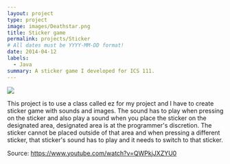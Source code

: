 ```yaml
---
layout: project
type: project
image: images/Deathstar.png
title: Sticker game
permalink: projects/Sticker
# All dates must be YYYY-MM-DD format!
date: 2014-04-12
labels:
  - Java
summary: A sticker game I developed for ICS 111.
---
```


<img class="ui image" src="{{ site.baseurl }}/images/Java.png">

This project is to use a class called ez for my project and I have to create sticker game with sounds and images. The sound has to play when pressing on the sticker and also play a sound when you place the sticker on the designated area, designated area is at the programmer's discretion. The sticker cannot be placed outside of that area and when pressing a different sticker, that sticker's sound has to play and it needs to switch to that sticker.

Source: https://www.youtube.com/watch?v=QWPkjJXZYU0


